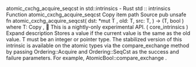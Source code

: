 atomic_cxchg_acquire_seqcst in std::intrinsics - Rust
std
::
intrinsics
Function
atomic_cxchg_acquire_seqcst
Copy item path
Source
pub unsafe fn atomic_cxchg_acquire_seqcst<T>(
    dst:
*mut T
,
    old: T,
    src: T,
) -> (T,
bool
)
where
    T:
Copy
,
🔬
This is a nightly-only experimental API. (
core_intrinsics
)
Expand description
Stores a value if the current value is the same as the
old
value.
T
must be an integer or pointer type.
The stabilized version of this intrinsic is available on the
atomic
types via the
compare_exchange
method by passing
Ordering::Acquire
and
Ordering::SeqCst
as the success and failure parameters.
For example,
AtomicBool::compare_exchange
.